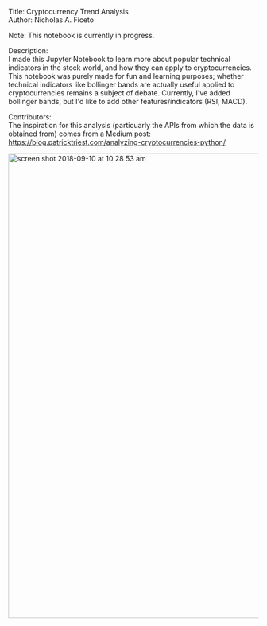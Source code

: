 Title: Cryptocurrency Trend Analysis <br>
Author: Nicholas A. Ficeto <br>

Note: This notebook is currently in progress.

Description: <br>
I made this Jupyter Notebook to learn more about popular technical indicators in the stock world, and how they can apply to cryptocurrencies. This notebook was purely made for fun and learning purposes; whether technical indicators like bollinger bands are actually useful applied to cryptocurrencies remains a subject of debate. Currently, I've added bollinger bands, but I'd like to add other features/indicators (RSI, MACD).

Contributors: <br>
The inspiration for this analysis (particuarly the APIs from which the data is obtained from) comes from a Medium post:
https://blog.patricktriest.com/analyzing-cryptocurrencies-python/

<img width="935" alt="screen shot 2018-09-10 at 10 28 53 am" src="https://user-images.githubusercontent.com/16903793/45321066-53840580-b512-11e8-9abd-9ea04128c73c.png">
